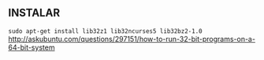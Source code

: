 ## INSTALAR

`sudo apt-get install lib32z1 lib32ncurses5 lib32bz2-1.0`
http://askubuntu.com/questions/297151/how-to-run-32-bit-programs-on-a-64-bit-system
